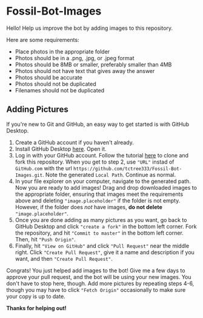 # Fossil-Bot-Images
Hello! Help us improve the bot by adding images to this repository.

Here are some requirements:
* Place photos in the appropriate folder
* Photos should be in a .png, .jpg, or .jpeg format
* Photos should be 8MB or smaller, preferably smaller than 4MB
* Photos should not have text that gives away the answer
* Photos should be accurate
* Photos should not be duplicated
* Filenames should not be duplicated

## Adding Pictures
If you're new to Git and GitHub, an easy way to get started is with GitHub Desktop.
1. Create a GitHub account if you haven't already.
2. Install GitHub Desktop [here](https://desktop.github.com/). Open it.
3. Log in with your GitHub account. Follow the tutorial [here](https://help.github.com/en/desktop/contributing-to-projects/cloning-and-forking-repositories-from-github-desktop) to clone and fork this repository. When you get to step 2, use `"URL"` instad of `GitHub.com` with the url `https://github.com/tctree333/Fossil-Bot-Images.git`. Note the generated `Local Path`. Continue as normal.
4. In your file explorer on your computer, navigate to the generated path. Now you are ready to add images! Drag and drop downloaded images to the appropriate folder, ensuring that images meet the requirements above and deleting `"image.placeholder"` if the folder is not empty. However, if the folder does *not* have images, **do not delete** `"image.placeholder"`.
5. Once you are done adding as many pictures as you want, go back to GitHub Desktop and click `"create a fork"` in the bottom left corner. Fork the repository, and hit `"Commit to master"` in the bottom left corner. Then, hit `"Push Origin"`.
6. Finally, hit `"View on GitHub"` and click `"Pull Request"` near the middle right. Click `"Create Pull Request"`, give it a name and description if you want, and then `"Create Pull Request"`.

Congrats! You just helped add images to the bot! Give me a few days to approve your pull request, and the bot will be using your new images. You don't have to stop here, though. Add more pictures by repeating steps 4-6, though you may have to click `"Fetch Origin"` occasionally to make sure your copy is up to date.

**Thanks for helping out!**
